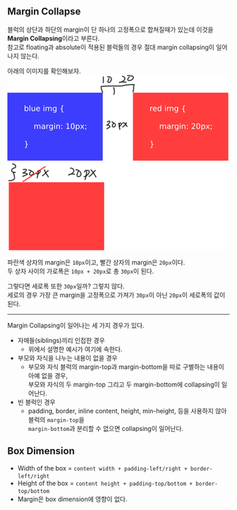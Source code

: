 ## Margin Collapse

블럭의 상단과 하단의 margin이 단 하나의 고정폭으로 합쳐질때가 있는데 이것을 **Margin Collapsing**이라고 부른다.  <br>
참고로 floating과 absolute이 적용된 블럭들의 경우 절대 margin collapsing이 일어나지 않는다. 

아래의 이미지를 확인해보자. <br>
![margin collapsing](../../img/2019/08/0.png)

파란색 상자의 margin은 `10px`이고, 빨간 상자의 margin은 `20px`이다. <br>
두 상자 사이의 가로폭은 `10px + 20px`로 총 `30px`이 된다.

그렇다면 세로폭 또한 `30px`일까? 그렇지 않다.<br>
세로의 경우 가장 큰 margin을 고정폭으로 가져가 `30px`이 아닌 `20px`이 세로폭의 값이 된다.

<hr>

Margin Collapsing이 일어나는 세 가지 경우가 있다.

- 자매들(siblings)끼리 인접한 경우
  * 위에서 설명한 예시가 여기에 속한다.
- 부모와 자식을 나누는 내용이 없을 경우
  * 부모와 자식 블럭의 margin-top과 margin-bottom을 따로 구별하는 내용이 아예 없을 경우, <br>
  부모와 자식의 두 margin-top 그리고 두 margin-bottom에 collapsing이 일어난다.
- 빈 블럭인 경우
  * padding, border, inline content, height, min-height, 등을 사용하지 않아 블럭의 `margin-top`을<br>
  `margin-bottom`과 분리할 수 없으면 collapsing이 일어난다.

## Box Dimension
  * Width of the box = `content width + padding-left/right + border-left/right`
  * Height of the box = `content height + padding-top/bottom + border-top/bottom`
  * Margin은 box dimension에 영향이 없다.

